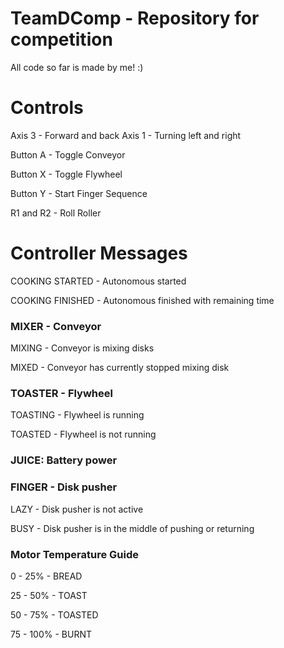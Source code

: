 # TeamDComp - Repository for competition
All code so far is made by me! :)

# Controls

Axis 3 - Forward and back
Axis 1 - Turning left and right

Button A - Toggle Conveyor

Button X - Toggle Flywheel

Button Y - Start Finger Sequence

R1 and R2 - Roll Roller

# Controller Messages

COOKING STARTED - Autonomous started

COOKING FINISHED - Autonomous finished with remaining time

### MIXER - Conveyor
MIXING - Conveyor is mixing disks

MIXED - Conveyor has currently stopped mixing disk

### TOASTER - Flywheel
TOASTING - Flywheel is running

TOASTED - Flywheel is not running

### JUICE: Battery power

### FINGER - Disk pusher
LAZY - Disk pusher is not active

BUSY - Disk pusher is in the middle of pushing or returning

### Motor Temperature Guide
0 - 25% - BREAD

25 - 50% - TOAST

50 - 75% - TOASTED

75 - 100% - BURNT

